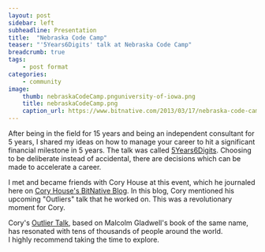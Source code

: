 ```yaml
---
layout: post
sidebar: left
subheadline: Presentation
title:  "Nebraska Code Camp"
teaser: "'5Years6Digits' talk at Nebraska Code Camp"
breadcrumb: true
tags:
    - post format
categories:
    - community
image:
    thumb: nebraskaCodeCamp.pnguniversity-of-iowa.png
    title: nebraskaCodeCamp.png
    caption_url: https://www.bitnative.com/2013/03/17/nebraska-code-camp-2013-lessons-learned
---
```

After being in the field for 15 years and being an independent consultant for 5 years, I shared my ideas on how to manage your career to hit a significant financial milestone in 5 years.
The talk was called <a href='https://docs.google.com/presentation/d/1TmwuMTHqyeXifnPGmdFh3RZp9QGpsgXM/edit?usp=sharing&ouid=111694679680268309106&rtpof=true&sd=true' target='new'>5Years6Digits</a>.
Choosing to be deliberate instead of accidental, there are decisions which can be made to accelerate a career.

I met and became friends with Cory House at this event, which he journaled here on <a href='https://www.bitnative.com/2013/03/17/nebraska-code-camp-2013-lessons-learned' target='new'>Cory House's BitNative Blog</a>.
In this blog, Cory mentioned his upcoming "Outliers" talk that he worked on.  This was a revolutionary moment for Cory.  

Cory's <a href='https://vimeo.com/97415346' target='new'>Outlier Talk</a>, based on Malcolm Gladwell's book of the same name, has resonated with tens of thousands of people around the world.  
I highly recommend taking the time to explore.


